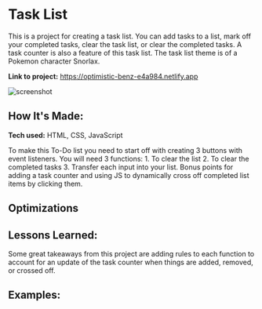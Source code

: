 # Task List
This is a project for creating a task list. You can add tasks to a list, mark off your completed tasks, clear the task list, or clear the completed tasks. A task counter is also a feature of this task list. The task list theme is of a Pokemon character Snorlax.

**Link to project:** https://optimistic-benz-e4a984.netlify.app

![screenshot](/img/screenshot.jpg)

## How It's Made:

**Tech used:** HTML, CSS, JavaScript

To make this To-Do list you need to start off with creating 3 buttons with event listeners. You will need 3 functions: 1. To clear the list 2. To clear the completed tasks 3. Transfer each input into your list. Bonus points for adding a task counter and using JS to dynamically cross off completed list items by clicking them.

## Optimizations


## Lessons Learned:

Some great takeaways from this project are adding rules to each function to account for an update of the task counter when things are added, removed, or crossed off.

## Examples:




